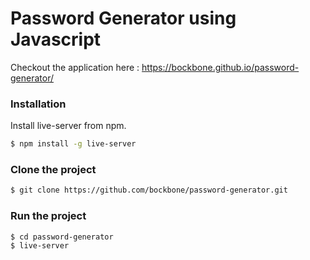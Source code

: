 # Password Generator using Javascript

Checkout the application here : https://bockbone.github.io/password-generator/

### Installation

Install live-server from npm.

```sh
$ npm install -g live-server
```

### Clone the project

```sh
$ git clone https://github.com/bockbone/password-generator.git
```

### Run the project

```sh
$ cd password-generator
$ live-server
```

